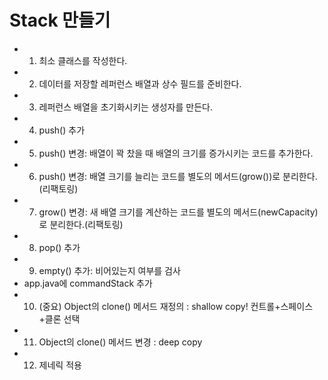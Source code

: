 # Stack 만들기

- 1) 최소 클래스를 작성한다.
- 2) 데이터를 저장할 레퍼런스 배열과 상수 필드를 준비한다. 
- 3) 레퍼런스 배열을 초기화시키는 생성자를 만든다.  
- 4) push() 추가
- 5) push() 변경: 배열이 꽉 찼을 때 배열의 크기를 증가시키는 코드를 추가한다. 
- 6) push() 변경: 배열 크기를 늘리는 코드를 별도의 메서드(grow())로 분리한다.(리팩토링)
- 7) grow() 변경: 새 배열 크기를 계산하는 코드를 별도의 메서드(newCapacity)로 분리한다.(리팩토링)
- 8) pop() 추가
- 9) empty() 추가: 비어있는지 여부를 검사
- app.java에 commandStack 추가 
- 10) (중요) Object의 clone() 메서드 재정의 : shallow copy! 컨트롤+스페이스+클론 선택
- 11) Object의 clone() 메서드 변경 : deep copy
- 12) 제네릭 적용